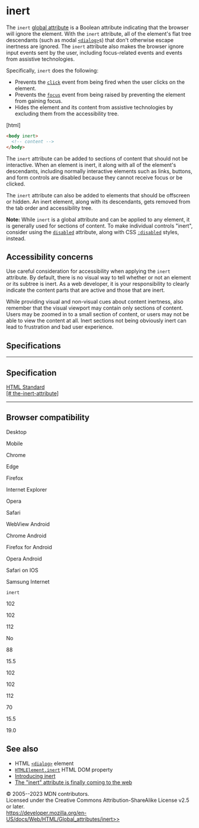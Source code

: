 inert
=====

The `inert` [global attribute](_Resources/Markup%20And%20Styling/html/global_attributes/index.md) is a Boolean
attribute indicating that the browser will ignore the element. With the
`inert` attribute, all of the element\'s flat tree descendants (such as
modal [`<dialog>`](../element/dialog)s) that don\'t otherwise escape
inertness are ignored. The `inert` attribute also makes the browser
ignore input events sent by the user, including focus-related events and
events from assistive technologies.

Specifically, `inert` does the following:

- Prevents the
    [`click`](https://developer.mozilla.org/en-US/docs/Web/API/Element/click_event)
    event from being fired when the user clicks on the element.
- Prevents the
    [`focus`](https://developer.mozilla.org/en-US/docs/Web/API/Element/focus_event)
    event from being raised by preventing the element from gaining
    focus.
- Hides the element and its content from assistive technologies by
    excluding them from the accessibility tree.

[html]

```html
<body inert>
  <!-- content -->
</body>
```

The `inert` attribute can be added to sections of content that should
not be interactive. When an element is inert, it along with all of the
element\'s descendants, including normally interactive elements such as
links, buttons, and form controls are disabled because they cannot
receive focus or be clicked.

The `inert` attribute can also be added to elements that should be
offscreen or hidden. An inert element, along with its descendants, gets
removed from the tab order and accessibility tree.

**Note:** While `inert` is a global attribute and can be applied to any
element, it is generally used for sections of content. To make
individual controls \"inert\", consider using the
[`disabled`](../attributes/disabled) attribute, along with CSS
[`:disabled`](https://developer.mozilla.org/en-US/docs/Web/CSS/:disabled)
styles, instead.

Accessibility concerns
----------------------

Use careful consideration for accessibility when applying the `inert`
attribute. By default, there is no visual way to tell whether or not an
element or its subtree is inert. As a web developer, it is your
responsibility to clearly indicate the content parts that are active and
those that are inert.

While providing visual and non-visual cues about content inertness, also
remember that the visual viewport may contain only sections of content.
Users may be zoomed in to a small section of content, or users may not
be able to view the content at all. Inert sections not being obviously
inert can lead to frustration and bad user experience.

Specifications
--------------

  ------------------------------------------------------------------------------------------------------------

Specification
  ------------------------------------------------------------------------------------------------------------

  [HTML Standard\
  [\#
  the-inert-attribute]](https://html.spec.whatwg.org/multipage/interaction.html#the-inert-attribute)

  ------------------------------------------------------------------------------------------------------------

Browser compatibility
---------------------

Desktop

Mobile

Chrome

Edge

Firefox

Internet Explorer

Opera

Safari

WebView Android

Chrome Android

Firefox for Android

Opera Android

Safari on IOS

Samsung Internet

`inert`

102

102

112

No

88

15.5

102

102

112

70

15.5

19.0

See also
--------

- HTML [`<dialog>`](../element/dialog) element
- [`HTMLElement.inert`](https://developer.mozilla.org/en-US/docs/Web/API/HTMLElement/inert)
    HTML DOM property
- [Introducing inert](https://developer.chrome.com/articles/inert/)
- [The \"inert\" attribute is finally coming to the
    web](https://www.stefanjudis.com/blog/the-inert-attribute-is-finally-coming-to-the-web/)

© 2005--2023 MDN contributors.\
Licensed under the Creative Commons Attribution-ShareAlike License v2.5
or later.\
https://developer.mozilla.org/en-US/docs/Web/HTML/Global_attributes/inert>>
